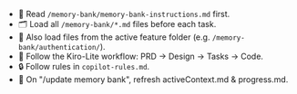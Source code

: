 - 🧠 Read `/memory-bank/memory-bank-instructions.md` first.
- 🗂 Load all `/memory-bank/*.md` files before each task.
- 📂 Also load files from the active feature folder (e.g. `/memory-bank/authentication/`).
- 🚦 Follow the Kiro-Lite workflow: PRD → Design → Tasks → Code.
- 🔒 Follow rules in `copilot-rules.md`.
- 📝 On "/update memory bank", refresh activeContext.md & progress.md.
